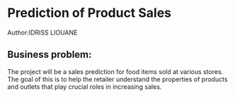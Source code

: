 # Prediction of Product Sales
Author:IDRISS LIOUANE
## Business problem:
The  project will be a sales prediction for food items sold at various stores. The goal of this is to help the retailer understand the properties of products and outlets that play crucial roles in increasing sales.
